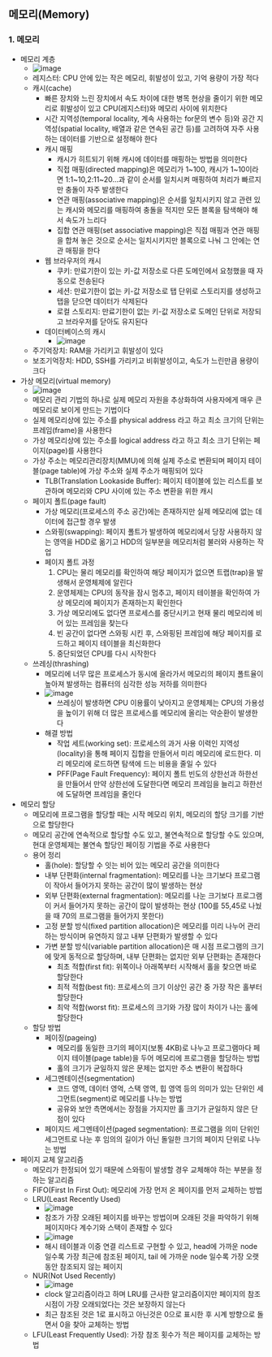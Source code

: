 ## 메모리(Memory)

### 1. 메모리
- 메모리 계층
  - ![image](https://github.com/kimho1wq/TIL/assets/15611500/e10ea47b-e14c-4d73-9853-ee23f4644a59)
  - 레지스터: CPU 안에 있는 작은 메모리, 휘발성이 있고, 기억 용량이 가장 적다
  - 캐시(cache)
    - 빠른 장치와 느린 장치에서 속도 차이에 대한 병목 현상을 줄이기 위한 메모리로 휘발성이 있고 CPU(레지스터)와 메모리 사이에 위치한다
    - 시간 지역성(temporal locality, 계속 사용하는 for문의 변수 등)와 공간 지역성(spatial locality, 배열과 같은 연속된 공간 등)를 고려하여 자주 사용하는 데이터를 기반으로 설정해야 한다
    - 캐시 매핑
      - 캐시가 히트되기 위해 캐시에 데이터를 매핑하는 방법을 의미한다
      - 직접 매핑(directed mapping)은 메모리가 1~100, 캐시가 1~10이라면 1:1~10,2:11~20...과 같이 순서를 일치시켜 매핑하여 처리가 빠르지만 충돌이 자주 발생한다
      - 연관 매핑(associative mapping)은 순서를 일치시키지 않고 관련 있는 캐시와 메모리를 매핑하여 충돌을 적지만 모든 블록을 탐색해야 해서 속도가 느리다
      - 집합 연관 매핑(set associative mapping)은 직접 매핑과 연관 매핑을 합쳐 놓은 것으로 순서는 일치시키지만 블록으로 나눠 그 안에는 연관 매핑을 한다
    - 웹 브라우저의 캐시
      - 쿠키: 만료기한이 있는 키-값 저장소로 다른 도메인에서 요청했을 때 자동으로 전송된다
      - 세션: 만료기한이 없는 키-값 저장소로 탭 단위로 스토리지를 생성하고 탭을 닫으면 데이터가 삭제된다
      - 로컬 스토리지: 만료기한이 없는 키-값 저장소로 도메인 단위로 저장되고 브라우저를 닫아도 유지된다
    - 데이터베이스의 캐시
      - ![image](https://github.com/kimho1wq/TIL/assets/15611500/c4bd9d94-032e-4d9f-b21f-dc6a24d74701)
  - 주기억장치: RAM을 가리키고 휘발성이 있다
  - 보조기억장치: HDD, SSH를 가리키고 비휘발성이고, 속도가 느린만큼 용량이 크다
- 가상 메모리(virtual memory)
  - ![image](https://github.com/kimho1wq/TIL/assets/15611500/99e9b538-0c0e-4d6b-b6c6-4564b214ad9c)
  - 메모리 관리 기법의 하나로 실제 메모리 자원을 추상화하여 사용자에게 매우 큰 메모리로 보이게 만드는 기법이다
  - 실제 메모리상에 있는 주소를 physical address 라고 하고 최소 크기의 단위는 프레임(frame)을 사용한다
  - 가상 메모리상에 있는 주소를 logical address 라고 하고 최소 크기 단위는 페이지(page)를 사용한다
  - 가상 주소는 메모리관리장치(MMU)에 의해 실제 주소로 변환되며 페이지 테이블(page table)에 가상 주소와 실제 주소가 매핑되어 있다
    - TLB(Translation Lookaside Buffer): 페이지 테이블에 있는 리스트를 보관하며 메모리와 CPU 사이에 있는 주소 변환을 위한 캐시
  - 페이지 폴트(page fault)
    - 가상 메모리(프로세스의 주소 공간)에는 존재하지만 실제 메모리에 없는 데이터에 접근할 경우 발생
    - 스와핑(swapping): 페이지 폴트가 발생하여 메모리에서 당장 사용하지 않는 영역을 HDD로 옮기고 HDD의 일부분을 메모리처럼 불러와 사용하는 작업
    - 페이지 폴트 과정 
      1. CPU는 물리 메모리를 확인하여 해당 페이지가 없으면 트랩(trap)을 발생해서 운영체제에 알린다
      2. 운영체제는 CPU의 동작을 잠시 멈추고, 페이지 테이블을 확인하여 가상 메모리에 페이지가 존재하는지 확인한다
      3. 가상 메모리에도 없다면 프로세스를 중단시키고 현재 물리 메모리에 비어 있는 프레임을 찾는다
      4. 빈 공간이 없다면 스와핑 시킨 후, 스와핑된 프레임에 해당 페이지를 로드하고 페이지 테이블을 최신화한다
      5. 중단되었던 CPU를 다시 시작한다
  - 쓰레싱(thrashing)
    - 메모리에 너무 많은 프로세스가 동시에 올라가서 메모리의 페이지 폴트율이 높아져 발생하는 컴퓨터의 심각한 성능 저하를 의미한다
    - ![image](https://github.com/kimho1wq/TIL/assets/15611500/72b129d6-a191-4925-b2e6-042ba2dcbe6e)
      - 쓰레싱이 발생하면 CPU 이용률이 낮아지고 운영체제는 CPU의 가용성을 높이기 위해 더 많은 프로세스를 메모리에 올리는 악순환이 발생한다
    - 해결 방법
      - 작업 세트(working set): 프로세스의 과거 사용 이력인 지역성(locality)을 통해 페이지 집합을 만들어서 미리 메모리에 로드한다. 미리 메모리에 로드하면 탐색에 드는 비용을 줄일 수 있다
      - PFF(Page Fault Frequency): 페이지 폴트 빈도의 상한선과 하한선을 만들어서 만약 상한선에 도달한다면 메모리 프레임을 늘리고 하한선에 도달하면 프레임을 줄인다
- 메모리 할당
  - 메모리에 프로그램을 할당할 때는 시작 메모리 위치, 메모리의 할당 크기를 기반으로 할당한다
  - 메모리 공간에 연속적으로 할당할 수도 있고, 불연속적으로 할당할 수도 있으며, 현대 운영체제는 불연속 할당인 페이징 기법을 주로 사용한다
  - 용어 정리
    - 홀(hole): 할당할 수 잇는 비어 있는 메모리 공간을 의미한다
    - 내부 단편화(internal fragmentation): 메모리를 나눈 크기보다 프로그램이 작아서 들어가지 못하는 공간이 많이 발생하는 현상
    - 외부 단편화(external fragmentation): 메모리를 나눈 크기보다 프로그램이 커서 들어가지 못하는 공간이 많이 발생하는 현상 (100를 55,45로 나눴을 때 70의 프로그램을 들어가지 못한다)
    - 고정 분할 방식(fixed partition allocation)은 메모리를 미리 나누어 관리하는 방식이며 유연하지 않고 내부 단편화가 발생할 수 있다
    - 가변 분할 방식(variable partition allocation)은 매 시점 프로그램의 크기에 맞게 동적으로 할당하며, 내부 단편화는 없지만 외부 단편화는 존재한다
      - 최초 적합(first fit): 위쪽이나 아래쪽부터 시작해서 홀을 찾으면 바로 할당한다
      - 최적 적합(best fit): 프로세스의 크기 이상인 공간 중 가장 작은 홀부터 할당한다
      - 최악 적합(worst fit): 프로세스의 크기와 가장 많이 차이가 나는 홀에 할당한다
  - 할당 방법
    - 페이징(pageing)
      - 메모리를 동일한 크기의 페이지(보통 4KB)로 나누고 프로그램마다 페이지 테이블(page table)을 두어 메모리에 프로그램을 할당하는 방법
      - 홀의 크기가 균일하지 않은 문제는 없지만 주소 변환이 복잡하다
    - 세그멘테이션(segmentation)
      - 코드 영역, 데이터 영억, 스택 영역, 힙 영역 등의 의미가 있는 단위인 세그먼트(segment)로 메모리를 나누는 방법
      - 공유와 보안 측면에서는 장점을 가지지만 홀 크기가 균일하지 않은 단점이 있다
    - 페이지드 세그멘테이션(paged segmentation): 프로그램을 의미 단위인 세그먼트로 나눈 후 임의의 길이가 아닌 돌일한 크기의 페이지 단위로 나누는 방법
- 페이지 교체 알고리즘
  - 메모리가 한정되어 있기 때문에 스와핑이 발생할 경우 교체해야 하는 부분을 정하는 알고리즘
  - FIFO(First In First Out): 메모리에 가장 먼저 온 페이지를 먼저 교체하는 방법
  - LRU(Least Recently Used)
    - ![image](https://github.com/kimho1wq/TIL/assets/15611500/d699cc2e-6cb4-4dc6-828b-ca5e048c5dc6)
    - 참조가 가장 오래된 페이지를 바꾸는 방법이며 오래된 것을 파악하기 위해 페이지마다 계수기와 스택이 존재할 수 있다
    - ![image](https://github.com/kimho1wq/TIL/assets/15611500/7b1f85d0-e967-4392-a0b6-ea05f63cb25b)
    - 해시 테이블과 이중 연결 리스트로 구현할 수 있고, head에 가까운 node 일수록 가장 최근에 참조된 페이지, tail 에 가까운 node 일수록 가장 오랫동안 참조되지 않는 페이지
  - NUR(Not Used Recently)
    - ![image](https://github.com/kimho1wq/TIL/assets/15611500/a508a9e5-c220-44c1-9204-8b559df20e94)
    - clock 알고리즘이라고 하며 LRU를 근사한 알고리즘이지만 페이지의 참조 시점이 가장 오래되었다는 것은 보장하지 않는다
    - 최근 참조된 것은 1로 표시하고 아닌것은 0으로 표시한 후 시계 방향으로 돌면서 0을 찾아 교체하는 방법
  - LFU(Least Frequently Used): 가장 참조 횟수가 적은 페이지를 교체하는 방법








                                               